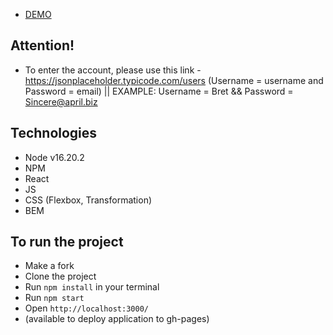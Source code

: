 - [DEMO]()

## Attention!
 - To enter the account, please use this link - https://jsonplaceholder.typicode.com/users (Username = username and Password = email) || EXAMPLE: Username = Bret && Password = Sincere@april.biz


## Technologies
- Node v16.20.2
- NPM
- React
- JS
- CSS (Flexbox, Transformation)
- BEM

## To run the project
- Make a fork
- Clone the project
- Run `npm install` in your terminal
- Run `npm start`
- Open `http://localhost:3000/`
- (available to deploy application to gh-pages)
